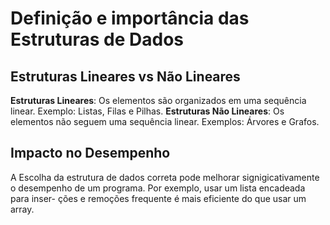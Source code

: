 # Definição e importância das Estruturas de Dados

## Estruturas Lineares vs Não Lineares

**Estruturas Lineares**: Os elementos são organizados em uma sequência linear.
Exemplo: Listas, Filas e Pilhas.
**Estruturas Não Lineares**: Os elementos não seguem uma sequência linear.
Exemplos: Árvores e Grafos.

## Impacto no Desempenho

A Escolha  da estrutura de dados correta pode melhorar signigicativamente
o desempenho de um programa. Por exemplo, usar um lista encadeada para inser-
ções e remoções frequente é mais eficiente do que usar um array.
